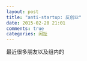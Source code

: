 ```yaml
---
layout: post
title: "anti-startup: 反创业"
date: 2015-02-20 21:01
comments: true
categories: 闲扯
---
```


最近很多朋友以及组内的



